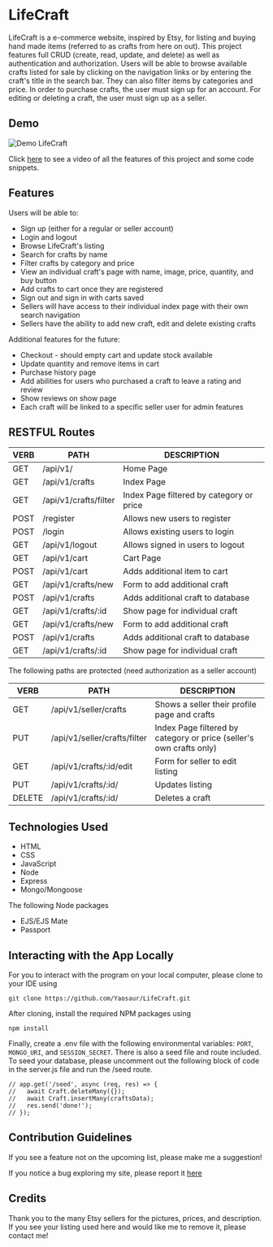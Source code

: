 # LifeCraft

LifeCraft is a e-commerce website, inspired by Etsy, for listing and buying hand made items (referred to as crafts from here on out). This project features full CRUD (create, read, update, and delete) as well as authentication and authorization. Users will be able to browse available crafts listed for sale by clicking on the navigation links or by entering the craft's title in the search bar. They can also filter items by categories and price. In order to purchase crafts, the user must sign up for an account. For editing or deleting a craft, the user must sign up as a seller.

## Demo

![Demo LifeCraft](/public/images/demo.gif)

Click [here](https://youtu.be/l-zkWm3gVuI) to see a video of all the features of this project and some code snippets.

## Features

Users will be able to:

- Sign up (either for a regular or seller account)
- Login and logout
- Browse LifeCraft's listing
- Search for crafts by name
- Filter crafts by category and price
- View an individual craft's page with name, image, price, quantity, and buy button
- Add crafts to cart once they are registered
- Sign out and sign in with carts saved
- Sellers will have access to their individual index page with their own search navigation
- Sellers have the ability to add new craft, edit and delete existing crafts

Additional features for the future:

- Checkout - should empty cart and update stock available
- Update quantity and remove items in cart
- Purchase history page
- Add abilities for users who purchased a craft to leave a rating and review
- Show reviews on show page
- Each craft will be linked to a specific seller user for admin features

## RESTFUL Routes

| VERB | PATH                  | DESCRIPTION                              |
| ---- | --------------------- | ---------------------------------------- |
| GET  | /api/v1/              | Home Page                                |
| GET  | /api/v1/crafts        | Index Page                               |
| GET  | /api/v1/crafts/filter | Index Page filtered by category or price |
| POST | /register             | Allows new users to register             |
| POST | /login                | Allows existing users to login           |
| GET  | /api/v1/logout        | Allows signed in users to logout         |
| GET  | /api/v1/cart          | Cart Page                                |
| POST | /api/v1/cart          | Adds additional item to cart             |
| GET  | /api/v1/crafts/new    | Form to add additional craft             |
| POST | /api/v1/crafts        | Adds additional craft to database        |
| GET  | /api/v1/crafts/:id    | Show page for individual craft           |
| GET  | /api/v1/crafts/new    | Form to add additional craft             |
| POST | /api/v1/crafts        | Adds additional craft to database        |
| GET  | /api/v1/crafts/:id    | Show page for individual craft           |

The following paths are protected (need authorization as a seller account)

| VERB   | PATH                         | DESCRIPTION                                                         |
| ------ | ---------------------------- | ------------------------------------------------------------------- |
| GET    | /api/v1/seller/crafts        | Shows a seller their profile page and crafts                        |
| PUT    | /api/v1/seller/crafts/filter | Index Page filtered by category or price (seller's own crafts only) |
| GET    | /api/v1/crafts/:id/edit      | Form for seller to edit listing                                     |
| PUT    | /api/v1/crafts/:id/          | Updates listing                                                     |
| DELETE | /api/v1/crafts/:id/          | Deletes a craft                                                     |

## Technologies Used

- HTML
- CSS
- JavaScript
- Node
- Express
- Mongo/Mongoose

The following Node packages

- EJS/EJS Mate
- Passport

## Interacting with the App Locally

For you to interact with the program on your local computer, please clone to your IDE using

```
git clone https://github.com/Yaosaur/LifeCraft.git
```

After cloning, install the required NPM packages using

```
npm install
```

Finally, create a .env file with the following environmental variables: `PORT`, `MONGO_URI`, and `SESSION_SECRET`.
There is also a seed file and route included. To seed your database, please uncomment out the following block of code in the server.js file and run the /seed route.

```
// app.get('/seed', async (req, res) => {
//   await Craft.deleteMany({});
//   await Craft.insertMany(craftsData);
//   res.send('done!');
// });
```

## Contribution Guidelines

If you see a feature not on the upcoming list, please make me a suggestion!

If you notice a bug exploring my site, please report it [here](https://github.com/Yaosaur/LifeCraft/issues)

## Credits

Thank you to the many Etsy sellers for the pictures, prices, and description. If you see your listing used here and would like me to remove it, please contact me!
